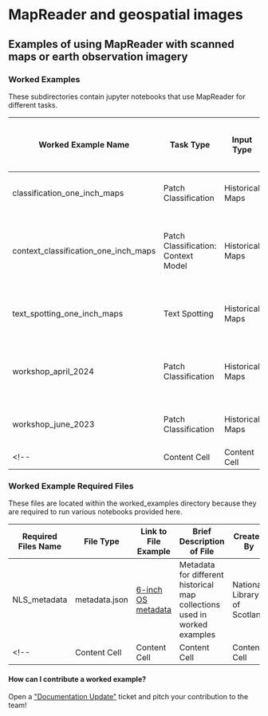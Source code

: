 # MapReader and geospatial images 
## Examples of using MapReader with scanned maps or earth observation imagery

### Worked Examples 

These subdirectories contain jupyter notebooks that use MapReader for different tasks.

| Worked Example Name  | Task Type | Input Type | Link to Input Data Source | Brief Description of What Notebook Does | Output Type | Annotations | Model | Related Paper | Created By |
| ------------- | ------------- | ------------- | ------------- | ------------- | ------------- | ------------- | ------------- | ------------- | ------------- |
| classification_one_inch_maps  | Patch Classification| Historical Maps | https://cloud.maptiler.com/tiles/uk-osgb63k1885/ | Classify patches from OS 1-inch maps | MapReader patch output | [add annotations] | [add model link] | (no paper)| Kasra Hosseini, Rosie Wood |
| context_classification_one_inch_maps | Patch Classification: Context Model | Historical Maps | https://cloud.maptiler.com/tiles/uk-osgb63k1885/ | Classify patches from OS 1-inch maps using context models | MapReader patch outputs | [add annotations] | [add model link] | (no paper) |Rosie Wood |
|text_spotting_one_inch_maps | Text Spotting | Historical Maps | https://cloud.maptiler.com/tiles/uk-osgb63k1885/ | Detect & Recognize text on OS 1-inch maps | MapReader patch outputs | [add annotations] | [add model link] | (no paper) | Rosie Wood |
| workshop_april_2024 | Patch Classification | Historical Maps | https://cloud.maptiler.com/tiles/uk-osgb10k1888/ | Classify patches from OS 6-inch 2nd edition maps | MapReader patch outputs | [add annotations] | [add model link] | (no paper) | Rosie Wood |
| workshop_june_2023 | Patch Classification | Historical Maps | TBC | Classify patches from OS maps | MapReader patch outputs | MapReader patch outputs | [add annotations] | [add model link] | (no paper) | Rosie Wood, Katie McDonough |
<!--| Content Cell  | Content Cell  | Content Cell  | Content Cell  | Content Cell  | Content Cell  | Content Cell  |-->


### Worked Example Required Files

These files are located within the worked_examples directory because they are required to run various notebooks provided here.

| Required Files Name  |  File Type | Link to File Example | Brief Description of File | Created By |
| ------------- | ------------- | ------------- | ------------- | ------------- |
| NLS_metadata  | metadata.json | [6-inch OS metadata](https://github.com/Living-with-machines/MapReader/blob/main/worked_examples/geospatial/NLS_metadata/metadata_OS_Six_Inch_GB_WFS_light.json) | Metadata for different historical map collections used in worked examples | National Library of Scotland  | 
<!--| Content Cell  | Content Cell  | Content Cell  | Content Cell  | Content Cell  |-->

#### How can I contribute a worked example?
Open a ["Documentation Update"](https://github.com/Living-with-machines/MapReader/issues/new?assignees=&labels=documentation&projects=&template=documentation_update.md&title=) ticket and pitch your contribution to the team!

